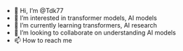 - 👋 Hi, I’m @Tdk77
- 👀 I’m interested in transformer models, AI models
- 🌱 I’m currently learning transformers, AI research
- 💞️ I’m looking to collaborate on understanding AI models
- 📫 How to reach me 

<!---
Tdk77/Tdk77 is a ✨ special ✨ repository because its `README.md` (this file) appears on your GitHub profile.
You can click the Preview link to take a look at your changes.
--->
